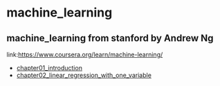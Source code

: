 # machine_learning
## machine_learning from stanford by Andrew Ng

link:https://www.coursera.org/learn/machine-learning/
    
* [chapter01_introduction](https://github.com/Vita112/machine_learning/blob/master/machine_learning%20from%20stanford%20by%20Andrew%20Ng/chapter01_introduction.md)
* [chapter02_linear_regression_with_one_variable](https://github.com/Vita112/machine_learning/blob/master/machine_learning%20from%20stanford%20by%20Andrew%20Ng/chapter02_linear_regression_with_one_variable.md)
  


